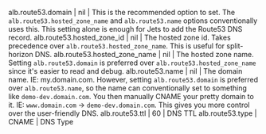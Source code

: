 alb.route53.domain | nil | This is the recommended option to set. The `alb.route53.hosted_zone_name` and `alb.route53.name` options conventionally uses this. This setting alone is enough for Jets to add the Route53 DNS record.
alb.route53.hosted_zone_id | nil | The hosted zone id. Takes precedence over `alb.route53.hosted_zone_name`. This is useful for split-horizon DNS.
alb.route53.hosted_zone_name | nil | The hosted zone name. Setting `alb.route53.domain` is preferred over `alb.route53.hosted_zone_name` since it's easier to read and debug.
alb.route53.name | nil | The domain name. IE: my.domain.com. However, setting `alb.route53.domain` is preferred over `alb.route53.name`, so the name can conventionally set to something like `demo-dev.domain.com`. You then manually CNAME your pretty domain to it. IE: `www.domain.com` -> `demo-dev.domain.com`. This gives you more control over the user-friendly DNS.
alb.route53.ttl | 60 | DNS TTL
alb.route53.type | CNAME | DNS Type